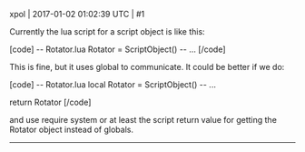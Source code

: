 xpol | 2017-01-02 01:02:39 UTC | #1

Currently the lua script for a script object is like this:

[code]
-- Rotator.lua
Rotator = ScriptObject()
-- ...
[/code]

This is fine, but it uses global to communicate.
It could be better if we do:

[code]
-- Rotator.lua
local Rotator = ScriptObject()
-- ...

return Rotator
[/code]

and use require system or at least the script return value for getting the Rotator object instead of globals.

-------------------------

